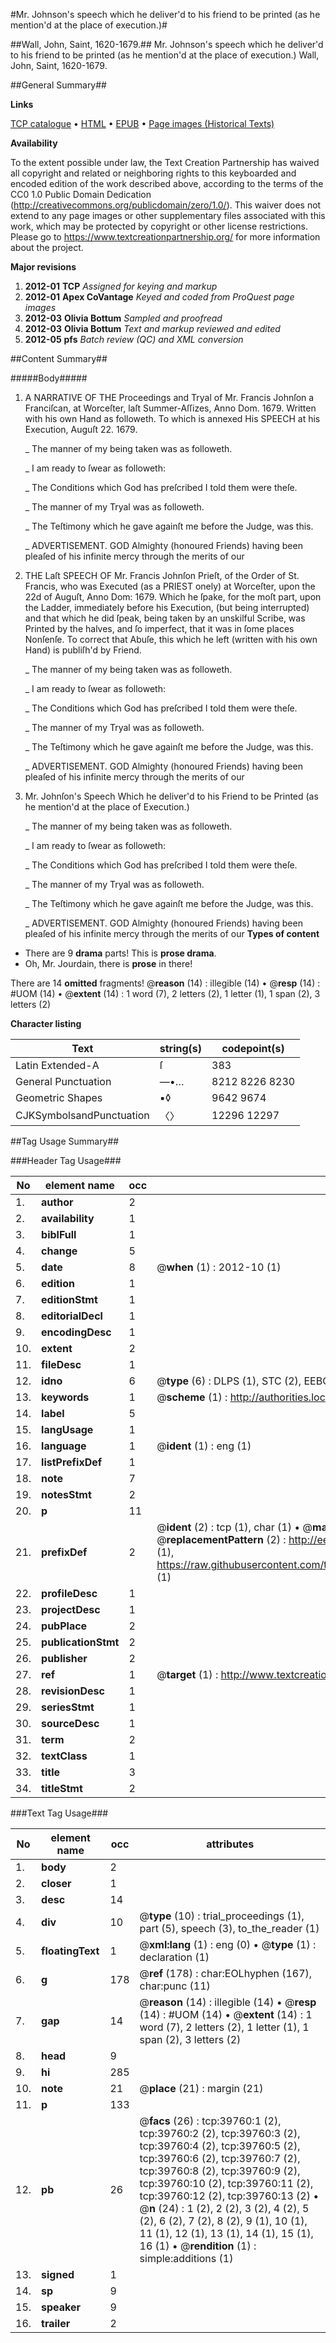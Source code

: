 #Mr. Johnson's speech which he deliver'd to his friend to be printed (as he mention'd at the place of execution.)#

##Wall, John, Saint, 1620-1679.##
Mr. Johnson's speech which he deliver'd to his friend to be printed (as he mention'd at the place of execution.)
Wall, John, Saint, 1620-1679.

##General Summary##

**Links**

[TCP catalogue](http://www.ota.ox.ac.uk/tcp/)  • 
[HTML](http://tei.it.ox.ac.uk/tcp/Texts-HTML/free/A70/A70380.html)  • 
[EPUB](http://tei.it.ox.ac.uk/tcp/Texts-EPUB/free/A70/A70380.epub) • 
[Page images (Historical Texts)](https://historicaltexts.jisc.ac.uk/eebo-99835106e)

**Availability**

To the extent possible under law, the Text Creation Partnership has waived all copyright and related or neighboring rights to this keyboarded and encoded edition of the work described above, according to the terms of the CC0 1.0 Public Domain Dedication (http://creativecommons.org/publicdomain/zero/1.0/). This waiver does not extend to any page images or other supplementary files associated with this work, which may be protected by copyright or other license restrictions. Please go to https://www.textcreationpartnership.org/ for more information about the project.

**Major revisions**

1. __2012-01__ __TCP__ *Assigned for keying and markup*
1. __2012-01__ __Apex CoVantage__ *Keyed and coded from ProQuest page images*
1. __2012-03__ __Olivia Bottum__ *Sampled and proofread*
1. __2012-03__ __Olivia Bottum__ *Text and markup reviewed and edited*
1. __2012-05__ __pfs__ *Batch review (QC) and XML conversion*

##Content Summary##

#####Body#####

1. A NARRATIVE OF THE Proceedings and Tryal of Mr. Francis Johnſon a Franciſcan, at Worceſter, laſt Summer-Aſſizes, Anno Dom. 1679. Written with his own Hand as followeth. To which is annexed His SPEECH at his Execution, Auguſt 22. 1679.

    _ The manner of my being taken was as followeth.

    _ I am ready to ſwear as followeth:

    _ The Conditions which God has preſcribed I told them were theſe.

    _ The manner of my Tryal was as followeth.

    _ The Teſtimony which he gave againſt me before the Judge, was this.

    _ ADVERTISEMENT.
GOD Almighty (honoured Friends) having been pleaſed of his infinite mercy through the merits of our 
1. THE Laſt SPEECH OF Mr. Francis Johnſon Prieſt, of the Order of St. Francis, who was Executed (as a PRIEST onely) at Worceſter, upon the 22d of Auguſt, Anno Dom: 1679. Which he ſpake, for the moſt part, upon the Ladder, immediately before his Execution, (but being interrupted) and that which he did ſpeak, being taken by an unskilful Scribe, was Printed by the halves, and ſo imperfect, that it was in ſome places Nonſenſe. To correct that Abuſe, this which he left (written with his own Hand) is publiſh'd by Friend.

    _ The manner of my being taken was as followeth.

    _ I am ready to ſwear as followeth:

    _ The Conditions which God has preſcribed I told them were theſe.

    _ The manner of my Tryal was as followeth.

    _ The Teſtimony which he gave againſt me before the Judge, was this.

    _ ADVERTISEMENT.
GOD Almighty (honoured Friends) having been pleaſed of his infinite mercy through the merits of our 
1. Mr. Johnſon's Speech Which he deliver'd to his Friend to be Printed (as he mention'd at the place of Execution.)

    _ The manner of my being taken was as followeth.

    _ I am ready to ſwear as followeth:

    _ The Conditions which God has preſcribed I told them were theſe.

    _ The manner of my Tryal was as followeth.

    _ The Teſtimony which he gave againſt me before the Judge, was this.

    _ ADVERTISEMENT.
GOD Almighty (honoured Friends) having been pleaſed of his infinite mercy through the merits of our 
**Types of content**

  * There are 9 **drama** parts! This is **prose drama**.
  * Oh, Mr. Jourdain, there is **prose** in there!

There are 14 **omitted** fragments! 
 @__reason__ (14) : illegible (14)  •  @__resp__ (14) : #UOM (14)  •  @__extent__ (14) : 1 word (7), 2 letters (2), 1 letter (1), 1 span (2), 3 letters (2)

**Character listing**


|Text|string(s)|codepoint(s)|
|---|---|---|
|Latin Extended-A|ſ|383|
|General Punctuation|—•…|8212 8226 8230|
|Geometric Shapes|▪◊|9642 9674|
|CJKSymbolsandPunctuation|〈〉|12296 12297|

##Tag Usage Summary##

###Header Tag Usage###

|No|element name|occ|attributes|
|---|---|---|---|
|1.|__author__|2||
|2.|__availability__|1||
|3.|__biblFull__|1||
|4.|__change__|5||
|5.|__date__|8| @__when__ (1) : 2012-10 (1)|
|6.|__edition__|1||
|7.|__editionStmt__|1||
|8.|__editorialDecl__|1||
|9.|__encodingDesc__|1||
|10.|__extent__|2||
|11.|__fileDesc__|1||
|12.|__idno__|6| @__type__ (6) : DLPS (1), STC (2), EEBO-CITATION (1), PROQUEST (1), VID (1)|
|13.|__keywords__|1| @__scheme__ (1) : http://authorities.loc.gov/ (1)|
|14.|__label__|5||
|15.|__langUsage__|1||
|16.|__language__|1| @__ident__ (1) : eng (1)|
|17.|__listPrefixDef__|1||
|18.|__note__|7||
|19.|__notesStmt__|2||
|20.|__p__|11||
|21.|__prefixDef__|2| @__ident__ (2) : tcp (1), char (1)  •  @__matchPattern__ (2) : ([0-9\-]+):([0-9IVX]+) (1), (.+) (1)  •  @__replacementPattern__ (2) : http://eebo.chadwyck.com/downloadtiff?vid=$1&page=$2 (1), https://raw.githubusercontent.com/textcreationpartnership/Texts/master/tcpchars.xml#$1 (1)|
|22.|__profileDesc__|1||
|23.|__projectDesc__|1||
|24.|__pubPlace__|2||
|25.|__publicationStmt__|2||
|26.|__publisher__|2||
|27.|__ref__|1| @__target__ (1) : http://www.textcreationpartnership.org/docs/. (1)|
|28.|__revisionDesc__|1||
|29.|__seriesStmt__|1||
|30.|__sourceDesc__|1||
|31.|__term__|2||
|32.|__textClass__|1||
|33.|__title__|3||
|34.|__titleStmt__|2||


###Text Tag Usage###

|No|element name|occ|attributes|
|---|---|---|---|
|1.|__body__|2||
|2.|__closer__|1||
|3.|__desc__|14||
|4.|__div__|10| @__type__ (10) : trial_proceedings (1), part (5), speech (3), to_the_reader (1)|
|5.|__floatingText__|1| @__xml:lang__ (1) : eng (0)  •  @__type__ (1) : declaration (1)|
|6.|__g__|178| @__ref__ (178) : char:EOLhyphen (167), char:punc (11)|
|7.|__gap__|14| @__reason__ (14) : illegible (14)  •  @__resp__ (14) : #UOM (14)  •  @__extent__ (14) : 1 word (7), 2 letters (2), 1 letter (1), 1 span (2), 3 letters (2)|
|8.|__head__|9||
|9.|__hi__|285||
|10.|__note__|21| @__place__ (21) : margin (21)|
|11.|__p__|133||
|12.|__pb__|26| @__facs__ (26) : tcp:39760:1 (2), tcp:39760:2 (2), tcp:39760:3 (2), tcp:39760:4 (2), tcp:39760:5 (2), tcp:39760:6 (2), tcp:39760:7 (2), tcp:39760:8 (2), tcp:39760:9 (2), tcp:39760:10 (2), tcp:39760:11 (2), tcp:39760:12 (2), tcp:39760:13 (2)  •  @__n__ (24) : 1 (2), 2 (2), 3 (2), 4 (2), 5 (2), 6 (2), 7 (2), 8 (2), 9 (1), 10 (1), 11 (1), 12 (1), 13 (1), 14 (1), 15 (1), 16 (1)  •  @__rendition__ (1) : simple:additions (1)|
|13.|__signed__|1||
|14.|__sp__|9||
|15.|__speaker__|9||
|16.|__trailer__|2||
